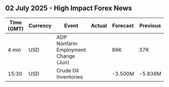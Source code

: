 ## 02 July 2025 - High Impact Forex News

| Time (GMT) | Currency | Event | Actual | Forecast | Previous |
|------|----------|-------|--------|----------|----------|
| 4 min | USD | ADP Nonfarm Employment Change (Jun) |  | 99K | 37K |
| 15:30 | USD | Crude Oil Inventories |  | -3.500M | -5.836M |
